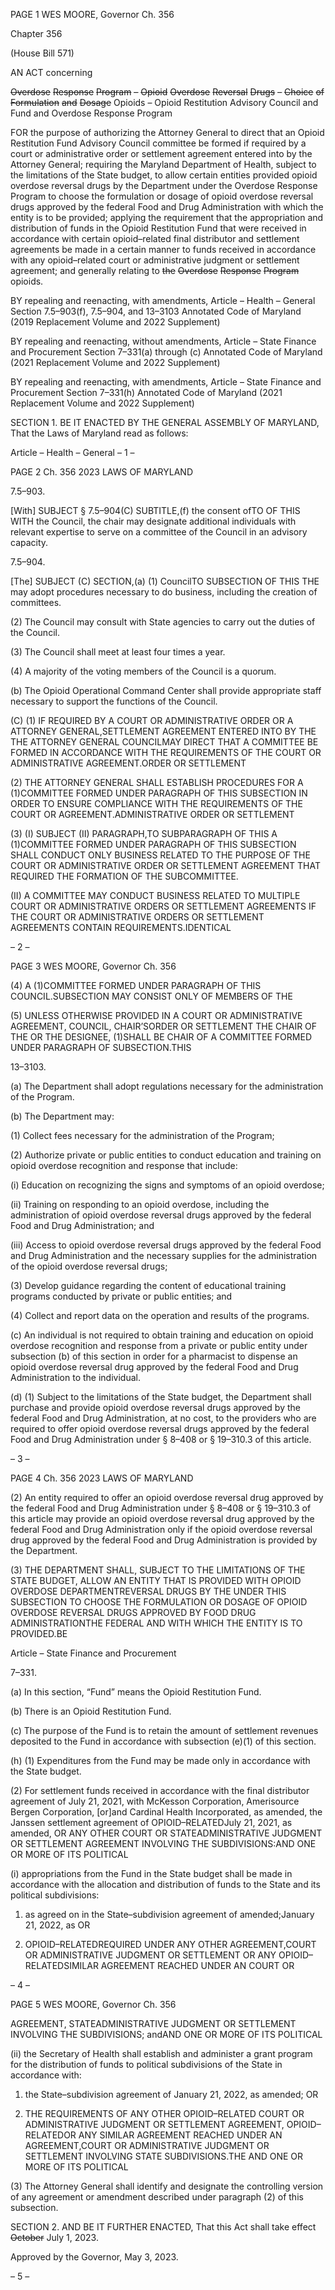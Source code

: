 PAGE 1
WES MOORE, Governor Ch. 356

Chapter 356

(House Bill 571)

AN ACT concerning

~~Overdose~~ ~~Response~~ ~~Program~~ ~~–~~ ~~Opioid~~ ~~Overdose~~ ~~Reversal~~ ~~Drugs~~ ~~–~~ ~~Choice~~ ~~of~~
~~Formulation~~ ~~and~~ ~~Dosage~~
Opioids – Opioid Restitution Advisory Council and Fund and Overdose
Response Program

FOR the purpose of authorizing the Attorney General to direct that an Opioid Restitution
Fund Advisory Council committee be formed if required by a court or administrative
order or settlement agreement entered into by the Attorney General; requiring the
Maryland Department of Health, subject to the limitations of the State budget, to
allow certain entities provided opioid overdose reversal drugs by the Department
under the Overdose Response Program to choose the formulation or dosage of opioid
overdose reversal drugs approved by the federal Food and Drug Administration with
which the entity is to be provided; applying the requirement that the appropriation
and distribution of funds in the Opioid Restitution Fund that were received in
accordance with certain opioid–related final distributor and settlement agreements
be made in a certain manner to funds received in accordance with any opioid–related
court or administrative judgment or settlement agreement; and generally relating to
~~the~~ ~~Overdose~~ ~~Response~~ ~~Program~~ opioids.

BY repealing and reenacting, with amendments,
Article – Health – General
Section 7.5–903(f), 7.5–904, and 13–3103
Annotated Code of Maryland
(2019 Replacement Volume and 2022 Supplement)

BY repealing and reenacting, without amendments,
Article – State Finance and Procurement
Section 7–331(a) through (c)
Annotated Code of Maryland
(2021 Replacement Volume and 2022 Supplement)

BY repealing and reenacting, with amendments,
Article – State Finance and Procurement
Section 7–331(h)
Annotated Code of Maryland
(2021 Replacement Volume and 2022 Supplement)

SECTION 1. BE IT ENACTED BY THE GENERAL ASSEMBLY OF MARYLAND,
That the Laws of Maryland read as follows:

Article – Health – General
– 1 –

PAGE 2
Ch. 356 2023 LAWS OF MARYLAND

7.5–903.

[With] SUBJECT § 7.5–904(C) SUBTITLE,(f) the consent ofTO OF THIS WITH
the Council, the chair may designate additional individuals with relevant expertise to serve
on a committee of the Council in an advisory capacity.

7.5–904.

[The] SUBJECT (C) SECTION,(a) (1) CouncilTO SUBSECTION OF THIS THE
may adopt procedures necessary to do business, including the creation of committees.

(2) The Council may consult with State agencies to carry out the duties of
the Council.

(3) The Council shall meet at least four times a year.

(4) A majority of the voting members of the Council is a quorum.

(b) The Opioid Operational Command Center shall provide appropriate staff
necessary to support the functions of the Council.

(C) (1) IF REQUIRED BY A COURT OR ADMINISTRATIVE ORDER OR A
ATTORNEY GENERAL,SETTLEMENT AGREEMENT ENTERED INTO BY THE THE
ATTORNEY GENERAL COUNCILMAY DIRECT THAT A COMMITTEE BE FORMED IN
ACCORDANCE WITH THE REQUIREMENTS OF THE COURT OR ADMINISTRATIVE
AGREEMENT.ORDER OR SETTLEMENT

(2) THE ATTORNEY GENERAL SHALL ESTABLISH PROCEDURES FOR A
(1)COMMITTEE FORMED UNDER PARAGRAPH OF THIS SUBSECTION IN ORDER TO
ENSURE COMPLIANCE WITH THE REQUIREMENTS OF THE COURT OR
AGREEMENT.ADMINISTRATIVE ORDER OR SETTLEMENT

(3) (I) SUBJECT (II) PARAGRAPH,TO SUBPARAGRAPH OF THIS A
(1)COMMITTEE FORMED UNDER PARAGRAPH OF THIS SUBSECTION SHALL CONDUCT
ONLY BUSINESS RELATED TO THE PURPOSE OF THE COURT OR ADMINISTRATIVE
ORDER OR SETTLEMENT AGREEMENT THAT REQUIRED THE FORMATION OF THE
SUBCOMMITTEE.

(II) A COMMITTEE MAY CONDUCT BUSINESS RELATED TO
MULTIPLE COURT OR ADMINISTRATIVE ORDERS OR SETTLEMENT AGREEMENTS IF
THE COURT OR ADMINISTRATIVE ORDERS OR SETTLEMENT AGREEMENTS CONTAIN
REQUIREMENTS.IDENTICAL

– 2 –

PAGE 3
WES MOORE, Governor Ch. 356

(4) A (1)COMMITTEE FORMED UNDER PARAGRAPH OF THIS
COUNCIL.SUBSECTION MAY CONSIST ONLY OF MEMBERS OF THE

(5) UNLESS OTHERWISE PROVIDED IN A COURT OR ADMINISTRATIVE
AGREEMENT, COUNCIL, CHAIR’SORDER OR SETTLEMENT THE CHAIR OF THE OR THE
DESIGNEE, (1)SHALL BE CHAIR OF A COMMITTEE FORMED UNDER PARAGRAPH OF
SUBSECTION.THIS

13–3103.

(a) The Department shall adopt regulations necessary for the administration of
the Program.

(b) The Department may:

(1) Collect fees necessary for the administration of the Program;

(2) Authorize private or public entities to conduct education and training
on opioid overdose recognition and response that include:

(i) Education on recognizing the signs and symptoms of an opioid
overdose;

(ii) Training on responding to an opioid overdose, including the
administration of opioid overdose reversal drugs approved by the federal Food and Drug
Administration; and

(iii) Access to opioid overdose reversal drugs approved by the federal
Food and Drug Administration and the necessary supplies for the administration of the
opioid overdose reversal drugs;

(3) Develop guidance regarding the content of educational training
programs conducted by private or public entities; and

(4) Collect and report data on the operation and results of the programs.

(c) An individual is not required to obtain training and education on opioid
overdose recognition and response from a private or public entity under subsection (b) of
this section in order for a pharmacist to dispense an opioid overdose reversal drug approved
by the federal Food and Drug Administration to the individual.

(d) (1) Subject to the limitations of the State budget, the Department shall
purchase and provide opioid overdose reversal drugs approved by the federal Food and
Drug Administration, at no cost, to the providers who are required to offer opioid overdose
reversal drugs approved by the federal Food and Drug Administration under § 8–408 or §
19–310.3 of this article.

– 3 –

PAGE 4
Ch. 356 2023 LAWS OF MARYLAND

(2) An entity required to offer an opioid overdose reversal drug approved
by the federal Food and Drug Administration under § 8–408 or § 19–310.3 of this article
may provide an opioid overdose reversal drug approved by the federal Food and Drug
Administration only if the opioid overdose reversal drug approved by the federal Food and
Drug Administration is provided by the Department.

(3) THE DEPARTMENT SHALL, SUBJECT TO THE LIMITATIONS OF THE
STATE BUDGET, ALLOW AN ENTITY THAT IS PROVIDED WITH OPIOID OVERDOSE
DEPARTMENTREVERSAL DRUGS BY THE UNDER THIS SUBSECTION TO CHOOSE THE
FORMULATION OR DOSAGE OF OPIOID OVERDOSE REVERSAL DRUGS APPROVED BY
FOOD DRUG ADMINISTRATIONTHE FEDERAL AND WITH WHICH THE ENTITY IS TO
PROVIDED.BE

Article – State Finance and Procurement

7–331.

(a) In this section, “Fund” means the Opioid Restitution Fund.

(b) There is an Opioid Restitution Fund.

(c) The purpose of the Fund is to retain the amount of settlement revenues
deposited to the Fund in accordance with subsection (e)(1) of this section.

(h) (1) Expenditures from the Fund may be made only in accordance with the
State budget.

(2) For settlement funds received in accordance with the final distributor
agreement of July 21, 2021, with McKesson Corporation, Amerisource Bergen Corporation,
[or]and Cardinal Health Incorporated, as amended, the Janssen settlement agreement of
OPIOID–RELATEDJuly 21, 2021, as amended, OR ANY OTHER COURT OR
STATEADMINISTRATIVE JUDGMENT OR SETTLEMENT AGREEMENT INVOLVING THE
SUBDIVISIONS:AND ONE OR MORE OF ITS POLITICAL

(i) appropriations from the Fund in the State budget shall be made
in accordance with the allocation and distribution of funds to the State and its political
subdivisions:

1. as agreed on in the State–subdivision agreement of
amended;January 21, 2022, as OR

2. OPIOID–RELATEDREQUIRED UNDER ANY OTHER
AGREEMENT,COURT OR ADMINISTRATIVE JUDGMENT OR SETTLEMENT OR ANY
OPIOID–RELATEDSIMILAR AGREEMENT REACHED UNDER AN COURT OR

– 4 –

PAGE 5
WES MOORE, Governor Ch. 356

AGREEMENT, STATEADMINISTRATIVE JUDGMENT OR SETTLEMENT INVOLVING THE
SUBDIVISIONS; andAND ONE OR MORE OF ITS POLITICAL

(ii) the Secretary of Health shall establish and administer a grant
program for the distribution of funds to political subdivisions of the State in accordance
with:

1. the State–subdivision agreement of January 21, 2022, as
amended; OR

2. THE REQUIREMENTS OF ANY OTHER
OPIOID–RELATED COURT OR ADMINISTRATIVE JUDGMENT OR SETTLEMENT
AGREEMENT, OPIOID–RELATEDOR ANY SIMILAR AGREEMENT REACHED UNDER AN
AGREEMENT,COURT OR ADMINISTRATIVE JUDGMENT OR SETTLEMENT INVOLVING
STATE SUBDIVISIONS.THE AND ONE OR MORE OF ITS POLITICAL

(3) The Attorney General shall identify and designate the controlling
version of any agreement or amendment described under paragraph (2) of this subsection.

SECTION 2. AND BE IT FURTHER ENACTED, That this Act shall take effect
~~October~~ July 1, 2023.

Approved by the Governor, May 3, 2023.

– 5 –